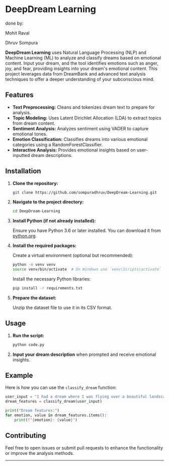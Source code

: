 # DeepDream Learning
done by:

Mohit Raval

Dhruv Sompura



**DeepDream Learning** uses Natural Language Processing (NLP) and Machine Learning (ML) to analyze and classify dreams based on emotional content. Input your dream, and the tool identifies emotions such as anger, joy, and fear, providing insights into your dream's emotional content. This project leverages data from DreamBank and advanced text analysis techniques to offer a deeper understanding of your subconscious mind.

## Features

- **Text Preprocessing:** Cleans and tokenizes dream text to prepare for analysis.
- **Topic Modeling:** Uses Latent Dirichlet Allocation (LDA) to extract topics from dream content.
- **Sentiment Analysis:** Analyzes sentiment using VADER to capture emotional tones.
- **Emotion Classification:** Classifies dreams into various emotional categories using a RandomForestClassifier.
- **Interactive Analysis:** Provides emotional insights based on user-inputted dream descriptions.

## Installation

1. **Clone the repository:**

    ```bash
    git clone https://github.com/sompuradhruv/DeepDream-Learning.git
    ```

2. **Navigate to the project directory:**

    ```bash
    cd DeepDream-Learning
    ```

3. **Install Python (if not already installed):**

    Ensure you have Python 3.6 or later installed. You can download it from [python.org](https://www.python.org/downloads/).

4. **Install the required packages:**

    Create a virtual environment (optional but recommended):

    ```bash
    python -m venv venv
    source venv/bin/activate  # On Windows use `venv\Scripts\activate`
    ```

    Install the necessary Python libraries:

    ```bash
    pip install -r requirements.txt
    ```

5. **Prepare the dataset:**

    Unzip the dataset file to use it in its CSV format.

## Usage

1. **Run the script:**

    ```bash
    python code.py
    ```

2. **Input your dream description** when prompted and receive emotional insights.

## Example

Here is how you can use the `classify_dream` function:

```python
user_input = "I had a dream where I was flying over a beautiful landscape."
dream_features = classify_dream(user_input)

print("Dream features:")
for emotion, value in dream_features.items():
    print(f"{emotion}: {value}")
```

## Contributing

Feel free to open issues or submit pull requests to enhance the functionality or improve the analysis methods.

---
